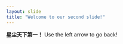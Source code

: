 ```yaml
---
layout: slide
title: "Welcome to our second slide!"
---
```

**星尘天下第一！**
Use the left arrow to go back!

